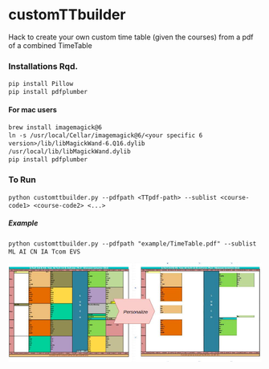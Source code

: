 # customTTbuilder
Hack to create your own custom time table (given the courses) from a pdf of a combined TimeTable

### Installations Rqd.
```
pip install Pillow
pip install pdfplumber
```
#### For mac users
```
brew install imagemagick@6
ln -s /usr/local/Cellar/imagemagick@6/<your specific 6 version>/lib/libMagickWand-6.Q16.dylib /usr/local/lib/libMagickWand.dylib
pip install pdfplumber
```
### To Run
```
python customttbuilder.py --pdfpath <TTpdf-path> --sublist <course-code1> <course-code2> <...> 
```
##### Example
```
python customttbuilder.py --pdfpath "example/TimeTable.pdf" --sublist ML AI CN IA Tcom EVS
```
![alt text](https://github.com/jainraghav/customTTbuilder/blob/master/example/example.jpg "Example")

